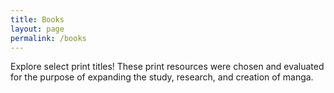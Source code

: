 ```yaml
---
title: Books
layout: page
permalink: /books
---
```

Explore select print titles! These print resources were chosen and evaluated for the purpose of expanding the study, research, and creation of manga.


